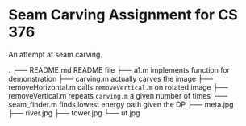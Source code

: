 # Seam Carving Assignment for CS 376
An attempt at seam carving.

.
├── README.md             README file
├── a1.m		  implements function for demonstration
├── carving.m		  actually carves the image
├── removeHorizontal.m	  calls `removeVertical.m` on rotated image
├── removeVertical.m	  repeats `carving.m` a given number of times
├── seam_finder.m	  finds lowest energy path given the DP
├── meta.jpg		  
├── river.jpg
├── tower.jpg
└── ut.jpg